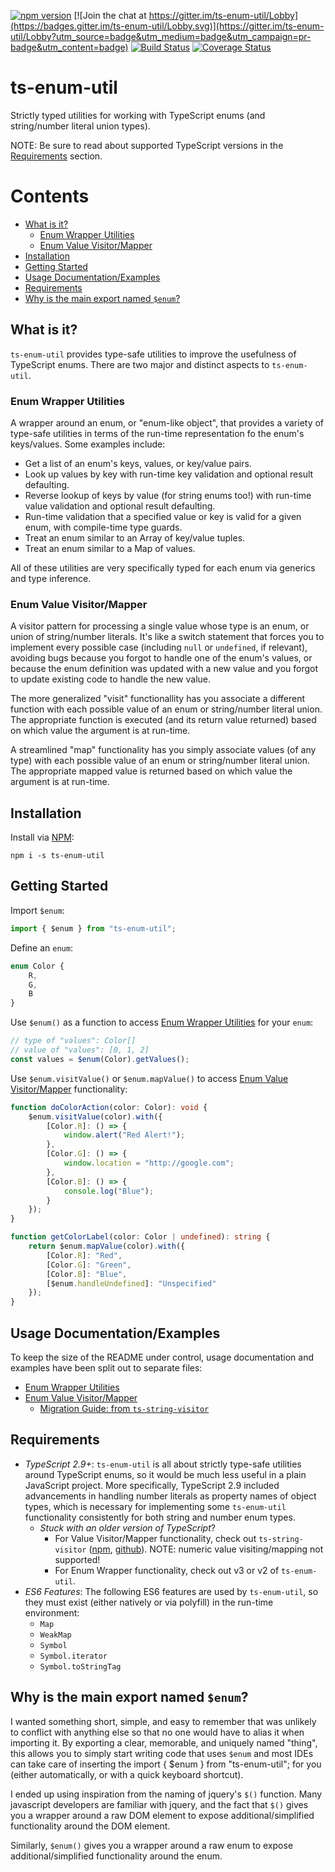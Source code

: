 [![npm version](https://img.shields.io/npm/v/ts-enum-util.svg)](https://www.npmjs.com/package/ts-enum-util)
[![Join the chat at https://gitter.im/ts-enum-util/Lobby](https://badges.gitter.im/ts-enum-util/Lobby.svg)](https://gitter.im/ts-enum-util/Lobby?utm_source=badge&utm_medium=badge&utm_campaign=pr-badge&utm_content=badge)
[![Build Status](https://app.travis-ci.com/UselessPickles/ts-enum-util.svg?branch=master)](https://travis-ci.org/UselessPickles/ts-enum-util)
[![Coverage Status](https://coveralls.io/repos/github/UselessPickles/ts-enum-util/badge.svg?branch=master)](https://coveralls.io/github/UselessPickles/ts-enum-util?branch=master)

# ts-enum-util

Strictly typed utilities for working with TypeScript enums (and string/number literal union types).

NOTE: Be sure to read about supported TypeScript versions in the [Requirements](#requirements) section.

# Contents

<!-- TOC depthFrom:2 -->

-   [What is it?](#what-is-it)
    -   [Enum Wrapper Utilities](#enum-wrapper-utilities)
    -   [Enum Value Visitor/Mapper](#enum-value-visitormapper)
-   [Installation](#installation)
-   [Getting Started](#getting-started)
-   [Usage Documentation/Examples](#usage-documentationexamples)
-   [Requirements](#requirements)
-   [Why is the main export named `$enum`?](#why-is-the-main-export-named-enum)

<!-- /TOC -->

## What is it?

`ts-enum-util` provides type-safe utilities to improve the usefulness of TypeScript enums.
There are two major and distinct aspects to `ts-enum-util`.

### Enum Wrapper Utilities

A wrapper around an enum, or "enum-like object", that provides a variety of type-safe
utilities in terms of the run-time representation fo the enum's keys/values. Some
examples include:

-   Get a list of an enum's keys, values, or key/value pairs.
-   Look up values by key with run-time key validation and optional result defaulting.
-   Reverse lookup of keys by value (for string enums too!) with run-time value validation and optional result defaulting.
-   Run-time validation that a specified value or key is valid for a given enum, with compile-time type guards.
-   Treat an enum similar to an Array of key/value tuples.
-   Treat an enum similar to a Map of values.

All of these utilities are very specifically typed for each enum via generics and type inference.

### Enum Value Visitor/Mapper

A visitor pattern for processing a single value whose type is an enum, or union of
string/number literals. It's like a switch statement that forces you to implement
every possible case (including `null` or `undefined`, if relevant), avoiding bugs
because you forgot to handle one of the enum's values, or because the enum
definition was updated with a new value and you forgot to update existing code to
handle the new value.

The more generalized "visit" functionallity has you associate a different function
with each possible value of an enum or string/number literal union.
The appropriate function is executed (and its return value returned) based on
which value the argument is at run-time.

A streamlined "map" functionality has you simply associate values (of any type)
with each possible value of an enum or string/number literal union.
The appropriate mapped value is returned based on which value the argument is at run-time.

## Installation

Install via [NPM](https://www.npmjs.com/package/ts-enum-util):

```
npm i -s ts-enum-util
```

## Getting Started

Import `$enum`:

```ts
import { $enum } from "ts-enum-util";
```

Define an `enum`:

```ts
enum Color {
    R,
    G,
    B
}
```

Use `$enum()` as a function to access [Enum Wrapper Utilities](./docs/EnumWrapper.md) for your `enum`:

```ts
// type of "values": Color[]
// value of "values": [0, 1, 2]
const values = $enum(Color).getValues();
```

Use `$enum.visitValue()` or `$enum.mapValue()` to access [Enum Value Visitor/Mapper](./docs/EnumValueVisitor.md) functionality:

```ts
function doColorAction(color: Color): void {
    $enum.visitValue(color).with({
        [Color.R]: () => {
            window.alert("Red Alert!");
        },
        [Color.G]: () => {
            window.location = "http://google.com";
        },
        [Color.B]: () => {
            console.log("Blue");
        }
    });
}

function getColorLabel(color: Color | undefined): string {
    return $enum.mapValue(color).with({
        [Color.R]: "Red",
        [Color.G]: "Green",
        [Color.B]: "Blue",
        [$enum.handleUndefined]: "Unspecified"
    });
}
```

## Usage Documentation/Examples

To keep the size of the README under control, usage documentation and examples have
been split out to separate files:

-   [Enum Wrapper Utilities](./docs/EnumWrapper.md)
-   [Enum Value Visitor/Mapper](./docs/EnumValueVisitor.md)
    -   [Migration Guide: from `ts-string-visitor`](./docs/migration_from_ts-string-visitor.md)

## Requirements

-   _TypeScript 2.9+_: `ts-enum-util` is all about strictly type-safe utilities
    around TypeScript enums, so it would be much less useful in a plain JavaScript
    project. More specifically, TypeScript 2.9 included advancements in handling
    number literals as property names of object types, which is necessary for
    implementing some `ts-enum-util` functionality consistently for both string and
    number enum types.
    -   _Stuck with an older version of TypeScript_?
        -   For Value Visitor/Mapper functionality, check out `ts-string-visitor`
            ([npm](https://www.npmjs.com/package/ts-string-visitor),
            [github](https://github.com/UselessPickles/ts-string-visitor)). NOTE:
            numeric value visiting/mapping not supported!
        -   For Enum Wrapper
            functionality, check out v3 or v2 of `ts-enum-util`.
-   _ES6 Features_: The following ES6 features are used by `ts-enum-util`, so they
    must exist (either natively or via polyfill) in the run-time environment:
    -   `Map`
    -   `WeakMap`
    -   `Symbol`
    -   `Symbol.iterator`
    -   `Symbol.toStringTag`

## Why is the main export named `$enum`?

I wanted something short, simple, and easy to remember that was unlikely to conflict with anything else so that no one would have to alias it when importing it. By exporting a clear, memorable, and uniquely named "thing", this allows you to simply start writing code that uses `$enum` and most IDEs can take care of inserting the import { \$enum } from "ts-enum-util"; for you (either automatically, or with a quick keyboard shortcut).

I ended up using inspiration from the naming of jquery's `$()` function. Many javascript developers are familiar with jquery, and the fact that `$()` gives you a wrapper around a raw DOM element to expose additional/simplified functionality around the DOM element.

Similarly, `$enum()` gives you a wrapper around a raw enum to expose additional/simplified functionality around the enum.
